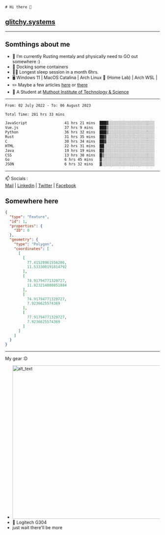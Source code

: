 ```
# Hi there 👋
```
## [glitchy.systems](https://glitchy.systems)
---

## Somthings about me



- 🌱 I’m currently Rusting mentaly and physically need to GO out somewhere :)
- 🐋 Docking some containers
- 😶‍🌫️ Longest sleep session in a month 6hrs.
- 🖥️ Windows 11 | MacOS Catalina | Arch Linux 🦩 (Home Lab) | Arch WSL |
- ✏️ Maybe a few articles [here](https://medium.com/@advaithnarayanan8) or [there](https://medium.com/@advaithnarayanan8)
- 📑 A Student at [Muthoot Institute of Technology & Science](https://mgmits.ac.in/)



---

<!--START_SECTION:waka-->

```txt
From: 02 July 2022 - To: 06 August 2023

Total Time: 281 hrs 33 mins

JavaScript                 41 hrs 21 mins  ███▓░░░░░░░░░░░░░░░░░░░░░   14.69 %
Vue.js                     37 hrs 9 mins   ███▒░░░░░░░░░░░░░░░░░░░░░   13.20 %
Python                     36 hrs 32 mins  ███▒░░░░░░░░░░░░░░░░░░░░░   12.98 %
Rust                       31 hrs 35 mins  ██▓░░░░░░░░░░░░░░░░░░░░░░   11.22 %
C                          30 hrs 34 mins  ██▓░░░░░░░░░░░░░░░░░░░░░░   10.86 %
HTML                       22 hrs 31 mins  ██░░░░░░░░░░░░░░░░░░░░░░░   08.00 %
Java                       19 hrs 19 mins  █▓░░░░░░░░░░░░░░░░░░░░░░░   06.86 %
CSS                        13 hrs 30 mins  █▒░░░░░░░░░░░░░░░░░░░░░░░   04.80 %
Go                         6 hrs 45 mins   ▓░░░░░░░░░░░░░░░░░░░░░░░░   02.40 %
JSON                       6 hrs 32 mins   ▓░░░░░░░░░░░░░░░░░░░░░░░░   02.32 %
```

<!--END_SECTION:waka-->

---

📫 Socials :<br>
[Mail](mailto:advaithnarayanan8@gmail.com) | [Linkedin](https://www.linkedin.com/in/advaith-narayanan-a72152214/) | [Twitter](https://twitter.com/advaithnarayan) | [Facebook](https://screenmessage.com/qinq)

## Somewhere here

```geojson
{
  "type": "Feature",
  "id": 1,
  "properties": {
    "ID": 0
  },
  "geometry": {
    "type": "Polygon",
    "coordinates": [
      [
        [
          77.41528961556286,
          11.533300191814792
        ],
        [
          74.91794771320727,
          11.823214080851884
        ],
        [
          74.91794771320727,
          7.9236625574369
        ],
        [
          77.91794771320727,
          7.9236625574369
        ]
      ]
    ]
  }
}
```


--- 
My gear :D

- [<img alt="alt_text" width="500px" src="https://valid.x86.fr/cache/banner/xv24bv-6.png" />](https://valid.x86.fr/xv24bv)
- 🐁 Logitech G304
- just wait there'll be more

